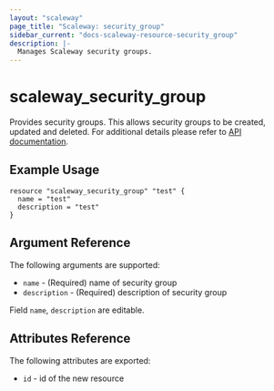```yaml
---
layout: "scaleway"
page_title: "Scaleway: security_group"
sidebar_current: "docs-scaleway-resource-security_group"
description: |-
  Manages Scaleway security groups.
---
```


# scaleway\_security\_group

Provides security groups. This allows security groups to be created, updated and deleted.
For additional details please refer to [API documentation](https://developer.scaleway.com/#security-groups).

## Example Usage

```
resource "scaleway_security_group" "test" {
  name = "test"
  description = "test"
}
```

## Argument Reference

The following arguments are supported:

* `name` - (Required) name of security group
* `description` - (Required) description of security group

Field `name`, `description` are editable.

## Attributes Reference

The following attributes are exported:

* `id` - id of the new resource
